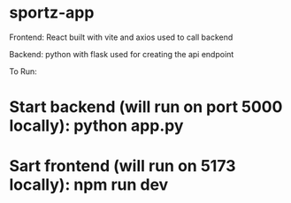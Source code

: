 # sportz-app

Frontend:
React built with vite and axios used to call backend

Backend:
python with flask used for creating the api endpoint 

To Run:
# Start backend (will run on port 5000 locally): python app.py 
# Sart frontend (will run on 5173 locally): npm run dev